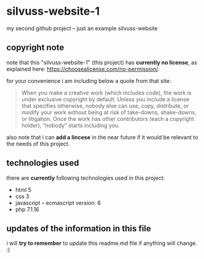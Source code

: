 # silvuss-website-1
my second github project – just an example silvuss-website

## copyright note
note that this "silvuss-website-1" (this project) has **currently no license**, as explained here: https://choosealicense.com/no-permission/.

for your convenience i am including below a quote from that site:
> When you make a creative work (which includes code), the work is under exclusive copyright by default. Unless you include a license that specifies otherwise, nobody else can use, copy, distribute, or modify your work without being at risk of take-downs, shake-downs, or litigation. Once the work has other contributors (each a copyright holder), “nobody” starts including you.

also note that i can **add a lincese** in the near future if it would be relevant to the needs of this project.

## technologies used
there are **currently** following technologies used in this project:
* html 5
* css 3
* javascript – ecmascript version: 6
* php 7.1.16

## updates of the information in this file
i will **try to remember** to update this readme.md file if anything will change. :)
